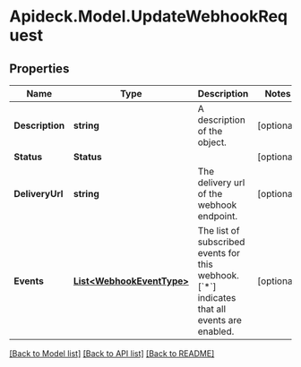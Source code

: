 # Apideck.Model.UpdateWebhookRequest

## Properties

Name | Type | Description | Notes
------------ | ------------- | ------------- | -------------
**Description** | **string** | A description of the object. | [optional] 
**Status** | **Status** |  | [optional] 
**DeliveryUrl** | **string** | The delivery url of the webhook endpoint. | [optional] 
**Events** | [**List&lt;WebhookEventType&gt;**](WebhookEventType.md) | The list of subscribed events for this webhook. [&#x60;*&#x60;] indicates that all events are enabled. | [optional] 

[[Back to Model list]](../README.md#documentation-for-models) [[Back to API list]](../README.md#documentation-for-api-endpoints) [[Back to README]](../README.md)

